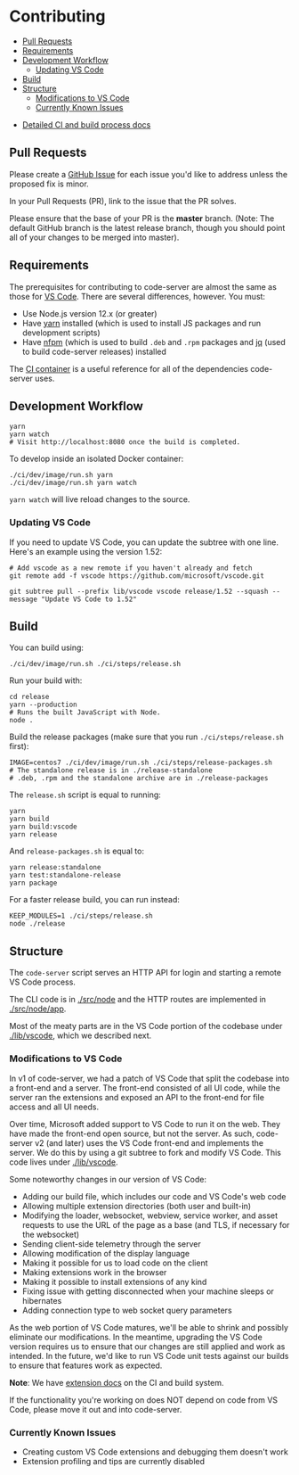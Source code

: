 <!-- START doctoc generated TOC please keep comment here to allow auto update -->
<!-- DON'T EDIT THIS SECTION, INSTEAD RE-RUN doctoc TO UPDATE -->

# Contributing

- [Pull Requests](#pull-requests)
- [Requirements](#requirements)
- [Development Workflow](#development-workflow)
  - [Updating VS Code](#updating-vs-code)
- [Build](#build)
- [Structure](#structure)
  - [Modifications to VS Code](#modifications-to-vs-code)
  - [Currently Known Issues](#currently-known-issues)

<!-- END doctoc generated TOC please keep comment here to allow auto update -->

- [Detailed CI and build process docs](../ci)

## Pull Requests

Please create a [GitHub Issue](https://github.com/cdr/code-server/issues) for each issue
you'd like to address unless the proposed fix is minor.

In your Pull Requests (PR), link to the issue that the PR solves.

Please ensure that the base of your PR is the **master** branch. (Note: The default
GitHub branch is the latest release branch, though you should point all of your changes to be merged into
master).

## Requirements

The prerequisites for contributing to code-server are almost the same as those for
[VS Code](https://github.com/Microsoft/vscode/wiki/How-to-Contribute#prerequisites).
There are several differences, however. You must:

- Use Node.js version 12.x (or greater)
- Have [yarn](https://classic.yarnpkg.com/en/) installed (which is used to install JS packages and run development scripts)
- Have [nfpm](https://github.com/goreleaser/nfpm) (which is used to build `.deb` and `.rpm` packages and [jq](https://stedolan.github.io/jq/) (used to build code-server releases) installed

The [CI container](../ci/images/debian8/Dockerfile) is a useful reference for all
of the dependencies code-server uses.

## Development Workflow

```shell
yarn
yarn watch
# Visit http://localhost:8080 once the build is completed.
```

To develop inside an isolated Docker container:

```shell
./ci/dev/image/run.sh yarn
./ci/dev/image/run.sh yarn watch
```

`yarn watch` will live reload changes to the source.

### Updating VS Code

If you need to update VS Code, you can update the subtree with one line. Here's an example using the version 1.52:

```shell
# Add vscode as a new remote if you haven't already and fetch
git remote add -f vscode https://github.com/microsoft/vscode.git

git subtree pull --prefix lib/vscode vscode release/1.52 --squash --message "Update VS Code to 1.52"
```

## Build

You can build using:

```shell
./ci/dev/image/run.sh ./ci/steps/release.sh
```

Run your build with:

```shell
cd release
yarn --production
# Runs the built JavaScript with Node.
node .
```

Build the release packages (make sure that you run `./ci/steps/release.sh` first):

```shell
IMAGE=centos7 ./ci/dev/image/run.sh ./ci/steps/release-packages.sh
# The standalone release is in ./release-standalone
# .deb, .rpm and the standalone archive are in ./release-packages
```

The `release.sh` script is equal to running:

```shell
yarn
yarn build
yarn build:vscode
yarn release
```

And `release-packages.sh` is equal to:

```shell
yarn release:standalone
yarn test:standalone-release
yarn package
```

For a faster release build, you can run instead:

```shell
KEEP_MODULES=1 ./ci/steps/release.sh
node ./release
```

## Structure

The `code-server` script serves an HTTP API for login and starting a remote VS Code process.

The CLI code is in [./src/node](./src/node) and the HTTP routes are implemented in
[./src/node/app](./src/node/app).

Most of the meaty parts are in the VS Code portion of the codebase under [./lib/vscode](./lib/vscode), which we described next.

### Modifications to VS Code

In v1 of code-server, we had a patch of VS Code that split the codebase into a front-end
and a server. The front-end consisted of all UI code, while the server ran the extensions
and exposed an API to the front-end for file access and all UI needs.

Over time, Microsoft added support to VS Code to run it on the web. They have made
the front-end open source, but not the server. As such, code-server v2 (and later) uses
the VS Code front-end and implements the server. We do this by using a git subtree to fork and modify VS Code. This code lives under [./lib/vscode](./lib/vscode).

Some noteworthy changes in our version of VS Code:

- Adding our build file, which includes our code and VS Code's web code
- Allowing multiple extension directories (both user and built-in)
- Modifying the loader, websocket, webview, service worker, and asset requests to
  use the URL of the page as a base (and TLS, if necessary for the websocket)
- Sending client-side telemetry through the server
- Allowing modification of the display language
- Making it possible for us to load code on the client
- Making extensions work in the browser
- Making it possible to install extensions of any kind
- Fixing issue with getting disconnected when your machine sleeps or hibernates
- Adding connection type to web socket query parameters

As the web portion of VS Code matures, we'll be able to shrink and possibly
eliminate our modifications. In the meantime, upgrading the VS Code version requires
us to ensure that our changes are still applied and work as intended. In the future,
we'd like to run VS Code unit tests against our builds to ensure that features
work as expected.

**Note**: We have [extension docs](../ci/README.md) on the CI and build system.

If the functionality you're working on does NOT depend on code from VS Code, please
move it out and into code-server.

### Currently Known Issues

- Creating custom VS Code extensions and debugging them doesn't work
- Extension profiling and tips are currently disabled
